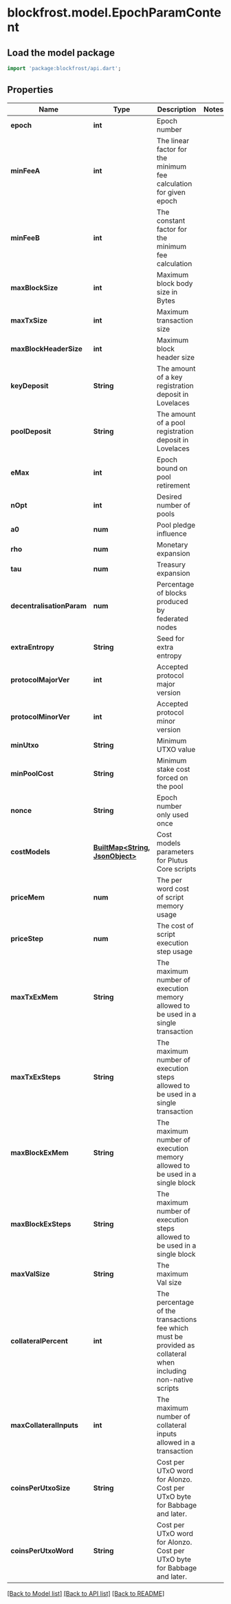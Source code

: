 # blockfrost.model.EpochParamContent

## Load the model package
```dart
import 'package:blockfrost/api.dart';
```

## Properties
Name | Type | Description | Notes
------------ | ------------- | ------------- | -------------
**epoch** | **int** | Epoch number | 
**minFeeA** | **int** | The linear factor for the minimum fee calculation for given epoch | 
**minFeeB** | **int** | The constant factor for the minimum fee calculation | 
**maxBlockSize** | **int** | Maximum block body size in Bytes | 
**maxTxSize** | **int** | Maximum transaction size | 
**maxBlockHeaderSize** | **int** | Maximum block header size | 
**keyDeposit** | **String** | The amount of a key registration deposit in Lovelaces | 
**poolDeposit** | **String** | The amount of a pool registration deposit in Lovelaces | 
**eMax** | **int** | Epoch bound on pool retirement | 
**nOpt** | **int** | Desired number of pools | 
**a0** | **num** | Pool pledge influence | 
**rho** | **num** | Monetary expansion | 
**tau** | **num** | Treasury expansion | 
**decentralisationParam** | **num** | Percentage of blocks produced by federated nodes | 
**extraEntropy** | **String** | Seed for extra entropy | 
**protocolMajorVer** | **int** | Accepted protocol major version | 
**protocolMinorVer** | **int** | Accepted protocol minor version | 
**minUtxo** | **String** | Minimum UTXO value | 
**minPoolCost** | **String** | Minimum stake cost forced on the pool | 
**nonce** | **String** | Epoch number only used once | 
**costModels** | [**BuiltMap&lt;String, JsonObject&gt;**](JsonObject.md) | Cost models parameters for Plutus Core scripts | 
**priceMem** | **num** | The per word cost of script memory usage | 
**priceStep** | **num** | The cost of script execution step usage | 
**maxTxExMem** | **String** | The maximum number of execution memory allowed to be used in a single transaction | 
**maxTxExSteps** | **String** | The maximum number of execution steps allowed to be used in a single transaction | 
**maxBlockExMem** | **String** | The maximum number of execution memory allowed to be used in a single block | 
**maxBlockExSteps** | **String** | The maximum number of execution steps allowed to be used in a single block | 
**maxValSize** | **String** | The maximum Val size | 
**collateralPercent** | **int** | The percentage of the transactions fee which must be provided as collateral when including non-native scripts | 
**maxCollateralInputs** | **int** | The maximum number of collateral inputs allowed in a transaction | 
**coinsPerUtxoSize** | **String** | Cost per UTxO word for Alonzo. Cost per UTxO byte for Babbage and later. | 
**coinsPerUtxoWord** | **String** | Cost per UTxO word for Alonzo. Cost per UTxO byte for Babbage and later. | 

[[Back to Model list]](../README.md#documentation-for-models) [[Back to API list]](../README.md#documentation-for-api-endpoints) [[Back to README]](../README.md)


